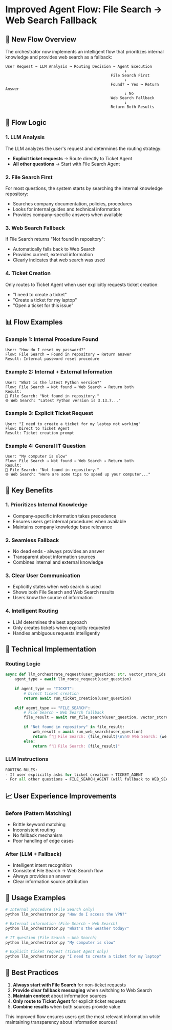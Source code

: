 # Improved Agent Flow: File Search → Web Search Fallback

## 🎯 **New Flow Overview**

The orchestrator now implements an intelligent flow that prioritizes internal knowledge and provides web search as a fallback:

```
User Request → LLM Analysis → Routing Decision → Agent Execution
                                                    ↓
                                              File Search First
                                                    ↓
                                              Found? → Yes → Return Answer
                                                    ↓ No
                                              Web Search Fallback
                                                    ↓
                                              Return Both Results
```

## 🔄 **Flow Logic**

### **1. LLM Analysis**
The LLM analyzes the user's request and determines the routing strategy:
- **Explicit ticket requests** → Route directly to Ticket Agent
- **All other questions** → Start with File Search Agent

### **2. File Search First**
For most questions, the system starts by searching the internal knowledge repository:
- Searches company documentation, policies, procedures
- Looks for internal guides and technical information
- Provides company-specific answers when available

### **3. Web Search Fallback**
If File Search returns "Not found in repository":
- Automatically falls back to Web Search
- Provides current, external information
- Clearly indicates that web search was used

### **4. Ticket Creation**
Only routes to Ticket Agent when user explicitly requests ticket creation:
- "I need to create a ticket"
- "Create a ticket for my laptop"
- "Open a ticket for this issue"

## 📊 **Flow Examples**

### **Example 1: Internal Procedure Found**
```
User: "How do I reset my password?"
Flow: File Search → Found in repository → Return answer
Result: Internal password reset procedure
```

### **Example 2: Internal + External Information**
```
User: "What is the latest Python version?"
Flow: File Search → Not found → Web Search → Return both
Result: 
📁 File Search: "Not found in repository."
🌐 Web Search: "Latest Python version is 3.13.7..."
```

### **Example 3: Explicit Ticket Request**
```
User: "I need to create a ticket for my laptop not working"
Flow: Direct to Ticket Agent
Result: Ticket creation prompt
```

### **Example 4: General IT Question**
```
User: "My computer is slow"
Flow: File Search → Not found → Web Search → Return both
Result:
📁 File Search: "Not found in repository."
🌐 Web Search: "Here are some tips to speed up your computer..."
```

## 🎯 **Key Benefits**

### **1. Prioritizes Internal Knowledge**
- Company-specific information takes precedence
- Ensures users get internal procedures when available
- Maintains company knowledge base relevance

### **2. Seamless Fallback**
- No dead ends - always provides an answer
- Transparent about information sources
- Combines internal and external knowledge

### **3. Clear User Communication**
- Explicitly states when web search is used
- Shows both File Search and Web Search results
- Users know the source of information

### **4. Intelligent Routing**
- LLM determines the best approach
- Only creates tickets when explicitly requested
- Handles ambiguous requests intelligently

## 🔧 **Technical Implementation**

### **Routing Logic**
```python
async def llm_orchestrate_request(user_question: str, vector_store_ids: List[str] = None) -> str:
    agent_type = await llm_route_request(user_question)
    
    if agent_type == "TICKET":
        # Direct ticket creation
        return await run_ticket_creation(user_question)
    
    elif agent_type == "FILE_SEARCH":
        # File Search → Web Search fallback
        file_result = await run_file_search(user_question, vector_store_ids)
        
        if "Not found in repository" in file_result:
            web_result = await run_web_search(user_question)
            return f"📁 File Search: {file_result}\n\n🌐 Web Search: {web_result}"
        else:
            return f"📁 File Search: {file_result}"
```

### **LLM Instructions**
```python
ROUTING RULES:
- If user explicitly asks for ticket creation → TICKET_AGENT
- For all other questions → FILE_SEARCH_AGENT (will fallback to WEB_SEARCH_AGENT if not found)
```

## 📈 **User Experience Improvements**

### **Before (Pattern Matching)**
- Brittle keyword matching
- Inconsistent routing
- No fallback mechanism
- Poor handling of edge cases

### **After (LLM + Fallback)**
- Intelligent intent recognition
- Consistent File Search → Web Search flow
- Always provides an answer
- Clear information source attribution

## 🚀 **Usage Examples**

```bash
# Internal procedure (File Search only)
python llm_orchestrator.py "How do I access the VPN?"

# External information (File Search → Web Search)
python llm_orchestrator.py "What's the weather today?"

# IT question (File Search → Web Search)
python llm_orchestrator.py "My computer is slow"

# Explicit ticket request (Ticket Agent only)
python llm_orchestrator.py "I need to create a ticket for my laptop"
```

## 🎯 **Best Practices**

1. **Always start with File Search** for non-ticket requests
2. **Provide clear fallback messaging** when switching to Web Search
3. **Maintain context** about information sources
4. **Only route to Ticket Agent** for explicit ticket requests
5. **Combine results** when both sources provide value

This improved flow ensures users get the most relevant information while maintaining transparency about information sources!
